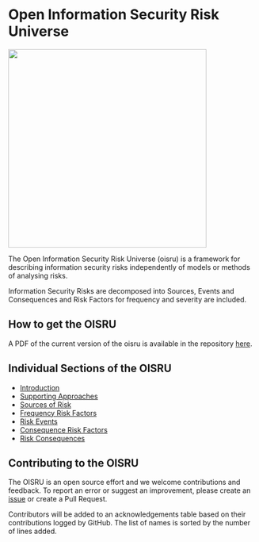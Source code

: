 # Open Information Security Risk Universe

<img src="cover.jpg" width=400 align="middle">

The Open Information Security Risk Universe (oisru) is a framework for describing information security risks independently of models or methods of analysing risks.

Information Security Risks are decomposed into Sources, Events and Consequences and Risk Factors for frequency and severity are included.

## How to get the OISRU

A PDF of the current version of the oisru is available in the repository [here](https://github.com/oracuk/oisru/blob/master/oisru.pdf).

## Individual Sections of the OISRU

- [Introduction](00-c-intro.md)
- [Supporting Approaches](00-d-supporting.md)
- [Sources of Risk](01-a-sources.md)
- [Frequency Risk Factors](02-a-frequency-factors.md)
- [Risk Events](03-a-events.md)
- [Consequence Risk Factors](04-a-consequence-factors.md)
- [Risk Consequences](05-a-consequences.md)

## Contributing to the OISRU
The OISRU is an open source effort and we welcome contributions and feedback.
To report an error or suggest an improvement, please create an [issue](https://github.com/oracuk/oisru/issues "Github issues") or create a Pull Request.

Contributors will be added to an acknowledgements table based on their contributions logged by GitHub. The list of names is sorted by the number of lines added. 
